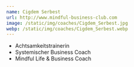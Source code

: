 ```yaml
---
name: Cigdem Serbest
url: http://www.mindful-business-club.com
image: /static/img/coaches/Cigdem_Serbest.jpg
webp: /static/img/coaches/Cigdem_Serbest.webp
---
```


<ul><li>Achtsamkeitstrainerin&nbsp;</li><li>Systemischer Business Coach&nbsp;</li><li>Mindful Life &amp; Business Coach&nbsp;</li></ul>